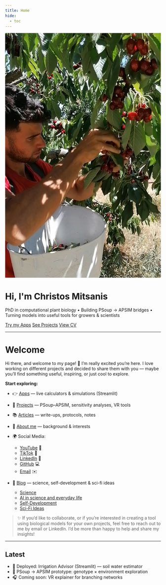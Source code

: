 ```yaml
---
title: Home
hide:
  - toc
---
```


<!-- Hero -->
<div class="hero">
  <img src="assets/IMG_20230424_101636.jpg" alt="Christos Mitsanis" class="hero-avatar" />
  <h1>Hi, I'm Christos Mitsanis</h1>
  <p class="hero-subtitle">
    PhD in computational plant biology • Building PSoup → APSIM bridges •
    Turning models into useful tools for growers & scientists
  </p>
  <div class="hero-actions">
    <a class="btn primary" href="apps/">Try my Apps</a>
    <a class="btn secondary" href="projects/">See Projects</a>
    <a class="btn ghost" href="cv/">View CV</a>
  </div>
</div>

---

# Welcome

Hi there, and welcome to my page! 👋
I’m really excited you’re here. I love working on different projects and decided to share them with you — maybe you’ll find something useful, inspiring, or just cool to explore.

**Start exploring:**

- 👉 [Apps](apps.md) — live calculators & simulations (Streamlit)

- 🧪 [Projects](projects.md) — PSoup–APSIM, sensitivity analyses, VR tools

- 📚 [Articles](articles.md) — write-ups, protocols, notes

- 👤 [About me](about.md) — background & interests

- 🌍 Social Media:  
  - [YouTube](https://youtube.com/) 🎥  
  - [TikTok](https://tiktok.com/) 🎵  
  - [LinkedIn](https://linkedin.com/in/) 💼  
  - [GitHub](https://github.com/) 💻  
  - [Email](mailto:youremail@example.com) ✉️  

- 📰 [Blog](blog/index.md) — science, self-development & sci-fi ideas  
  - [Science](blog/categories/#science)
  - [AI in science and everyday life](blog/categories/#ai)   
  - [Self-Development](blog/categories/#self-development)  
  - [Sci-Fi Ideas](blog/categories/#sci-fi-ideas)

> ✨ If you’d like to collaborate, or if you’re interested in creating a tool using biological models for your own projects, feel free to reach out to me by email or LinkedIn.
I’d be more than happy to help and share my insights!

---

## Latest
- 🚀 Deployed: Irrigation Advisor (Streamlit) — soil water estimator
- 🧪 PSoup → APSIM prototype: genotype × environment exploration
- 🎧 Coming soon: VR explainer for branching networks
